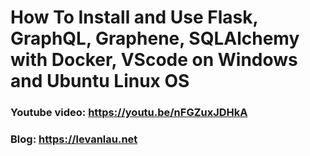 # How To Install and Use Flask, GraphQL, Graphene, SQLAlchemy with Docker, VScode on Windows and Ubuntu Linux OS

### Youtube video: https://youtu.be/nFGZuxJDHkA
### Blog: https://levanlau.net
